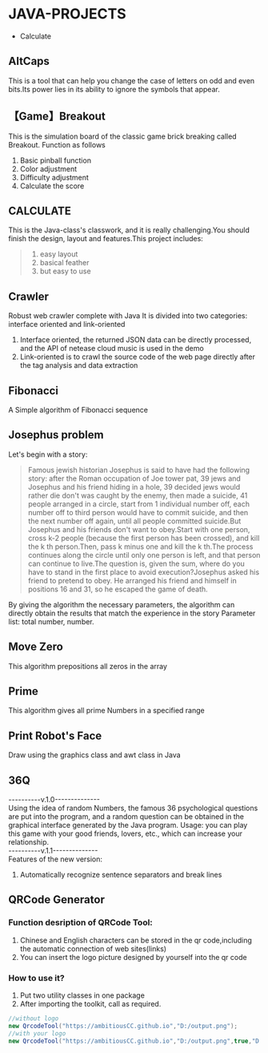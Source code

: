 # JAVA-PROJECTS
* Calculate

## AltCaps
This is a tool that can help you change the case of letters on odd and even bits.Its power lies in its ability to ignore the symbols that appear.

## 【Game】Breakout
This is the simulation board of the classic game brick breaking called Breakout.
Function as follows
1. Basic pinball function
2. Color adjustment
3. Difficulty adjustment
4. Calculate the score

## CALCULATE
This is the Java-class's classwork, and it is really challenging.You should finish the design, layout and features.This project includes: 
> 1. easy layout
> 2. basical feather
> 3. but easy to use

## Crawler
Robust web crawler complete with Java
It is divided into two categories: interface oriented and link-oriented
1. Interface oriented, the returned JSON data can be directly processed, and the API of netease cloud music is used in the demo
2. Link-oriented is to crawl the source code of the web page directly after the tag analysis and data extraction

## Fibonacci
A Simple algorithm of Fibonacci sequence

## Josephus problem
Let's begin with a story:
> Famous jewish historian Josephus is said to have had the following story: after the Roman occupation of Joe tower pat, 39 jews and Josephus and his friend hiding in a hole, 39 decided jews would rather die don't was caught by the enemy, then made a suicide, 41 people arranged in a circle, start from 1 individual number off, each number off to third person would have to commit suicide, and then the next number off again, until all people committed suicide.But Josephus and his friends don't want to obey.Start with one person, cross k-2 people (because the first person has been crossed), and kill the k th person.Then, pass k minus one and kill the k th.The process continues along the circle until only one person is left, and that person can continue to live.The question is, given the sum, where do you have to stand in the first place to avoid execution?Josephus asked his friend to pretend to obey. He arranged his friend and himself in positions 16 and 31, so he escaped the game of death.

By giving the algorithm the necessary parameters, the algorithm can directly obtain the results that match the experience in the story
Parameter list: total number, number.

## Move Zero
This algorithm prepositions all zeros in the array

## Prime
This algorithm gives all prime Numbers in a specified range

## Print Robot's Face
Draw using the graphics class and awt class in Java

## 36Q
----------v.1.0--------------<br>
Using the idea of random Numbers, the famous 36 psychological questions are put into the program, and a random question can be obtained in the graphical interface generated by the Java program.
Usage: you can play this game with your good friends, lovers, etc., which can increase your relationship.<br>
----------v.1.1--------------<br>
Features of the new version:
1. Automatically recognize sentence separators and break lines


## QRCode Generator
### Function desription of QRCode Tool:
1. Chinese and English characters can be stored in the qr code,including the automatic connection of web sites(links)
2. You can insert the logo picture designed by yourself into the qr code

### How to use it?
1. Put two utility classes in one package
2. After importing the toolkit, call as required.
```Java
//without logo
new QrcodeTool("https://ambitiousCC.github.io","D:/output.png");
//with your logo
new QrcodeTool("https://ambitiousCC.github.io","D:/output.png",true,"D:/logo.png");
```
